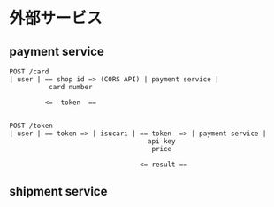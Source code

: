 # 外部サービス

## payment service

```
POST /card
| user | == shop id => (CORS API) | payment service |
          card number

         <=  token  ==


POST /token
| user | == token => | isucari | == token  => | payment service |
                                   api key
                                    price

                                 <= result ==
```

## shipment service

